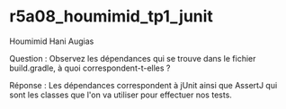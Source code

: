# r5a08_houmimid_tp1_junit

Houmimid Hani Augias

Question : Observez les dépendances qui se trouve dans le fichier build.gradle, à quoi correspondent-t-elles ? 

Réponse : Les dépendances correspondent à jUnit ainsi que AssertJ qui sont les classes que l'on va utiliser pour effectuer nos tests.
